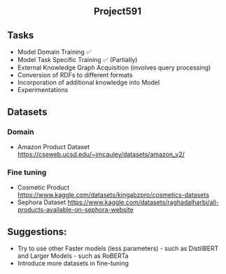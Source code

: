 <h2>
  <p align='center'>
    Project591
  </p>
</h2>

## Tasks
  * Model Domain Training :white_check_mark: 
  * Model Task Specific Training :white_check_mark: (Partially)
  * External Knowledge Graph Acquisition (involves query processing)
  * Conversion of RDFs to different formats
  * Incorporation of additional knowledge into Model
  * Experimentations

## Datasets
### Domain
  * Amazon Product Dataset
        https://cseweb.ucsd.edu/~jmcauley/datasets/amazon_v2/
### Fine tuning 
  * Cosmetic Product
        https://www.kaggle.com/datasets/kingabzpro/cosmetics-datasets
  * Sephora Dataset 
        https://www.kaggle.com/datasets/raghadalharbi/all-products-available-on-sephora-website
    
## Suggestions:
* Try to use other Faster models (less parameters) - such as DistilBERT and Larger Models - such as RoBERTa
* Introduce more datasets in fine-tuning
